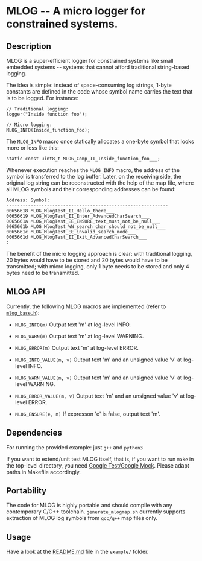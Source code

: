 # MLOG -- A micro logger for constrained systems.

## Description

MLOG is a super-efficient logger for constrained systems like small embedded systems -- systems that cannot afford traditional string-based logging.

The idea is simple: instead of space-consuming log strings, 1-byte constants are defined in the code whose symbol name carries the text that is to be logged. For instance:
```
// Traditional logging:
logger("Inside function foo");

// Micro logging:
MLOG_INFO(Inside_function_foo);
```
The `MLOG_INFO` macro once statically allocates a one-byte symbol that looks more or less like this:
```
static const uint8_t MLOG_Comp_II_Inside_function_foo___;
```
Whenever execution reaches the `MLOG_INFO` macro, the address of the symbol is transferred to the log buffer. Later, on the receiving side, the original log string can be reconstructed with the help of the map file, where all MLOG symbols and their corresponding addresses can be found:
```
Address: Symbol:
------------------------------------------------------------
00656618 MLOG_MlogTest_II_Hello_there___
00656619 MLOG_MlogTest_II_Enter_AdvancedCharSearch___
0065661a MLOG_MlogTest_EE_ENSURE_text_must_not_be_null___
0065661b MLOG_MlogTest_WW_search_char_should_not_be_null___
0065661c MLOG_MlogTest_EE_invalid_search_mode___
0065661d MLOG_MlogTest_II_Exit_AdvancedCharSearch___
:
```
The benefit of the micro logging approach is clear: with traditional logging, 20 bytes would have to be stored and 20 bytes would have to be transmitted; with micro logging, only 1 byte needs to be stored and only 4 bytes need to be transmitted.

## MLOG API

Currently, the following MLOG macros are implemented (refer to [`mlog_base.h`](include/mlog_base.h)):

* `MLOG_INFO(m)`
Output text 'm' at log-level INFO.

* `MLOG_WARN(m)`
Output text 'm' at log-level WARNING.

* `MLOG_ERROR(m)`
Output text 'm' at log-level ERROR.

* `MLOG_INFO_VALUE(m, v)`
Output text 'm' and an unsigned value 'v' at log-level INFO.

* `MLOG_WARN_VALUE(m, v)`
Output text 'm' and an unsigned value 'v' at log-level WARNING.

* `MLOG_ERROR_VALUE(m, v)`
Output text 'm' and an unsigned value 'v' at log-level ERROR.

* `MLOG_ENSURE(e, m)`
If expresson 'e' is false, output text 'm'.

## Dependencies

For running the provided example: just `g++` and `python3`

If you want to extend/unit test MLOG itself, that is, if you want to run `make` in the top-level directory, you need [Google Test/Google Mock](https://github.com/google/googletest). Please adapt paths in Makefile accordingly.

## Portability

The code for MLOG is highly portable and should compile with any contemporary C/C++ toolchain. `generate_mlogmap.sh` currently supports extraction of MLOG log symbols from `gcc/g++` map files only.

## Usage
Have a look at the [README.md](example/README.md) file in the `example/` folder.


